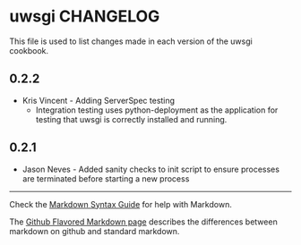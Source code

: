 uwsgi CHANGELOG
=========================

This file is used to list changes made in each version of the uwsgi cookbook.

0.2.2
-----
- Kris Vincent - Adding ServerSpec testing
    - Integration testing uses python-deployment as the application for testing that uwsgi is correctly installed and running.

0.2.1
-----
- Jason Neves - Added sanity checks to init script to ensure processes are terminated before starting a new process

- - -
Check the [Markdown Syntax Guide](http://daringfireball.net/projects/markdown/syntax) for help with Markdown.

The [Github Flavored Markdown page](http://github.github.com/github-flavored-markdown/) describes the differences between markdown on github and standard markdown.
